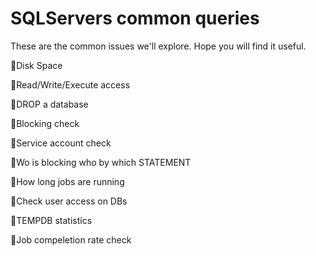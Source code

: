 # SQLServers common queries
These are the common issues we'll explore. Hope you will find it useful.

:maple_leaf:Disk Space

:grapes:Read/Write/Execute access

:watermelon:DROP a database

:pineapple:Blocking check

:apple:Service account check

:cherries:Wo is blocking who by which STATEMENT

:lemon:How long jobs are running

:tomato:Check user access on DBs

:mango:TEMPDB statistics

:pear:Job compeletion rate check
